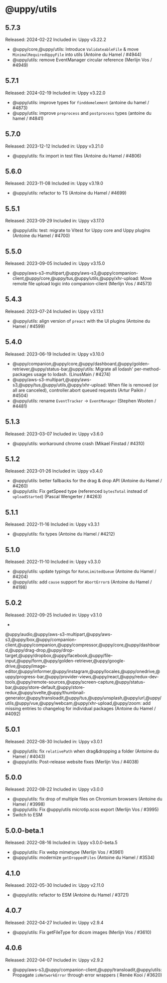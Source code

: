 # @uppy/utils

## 5.7.3

Released: 2024-02-22
Included in: Uppy v3.22.2

- @uppy/core,@uppy/utils: Introduce `ValidateableFile` & move `MinimalRequiredUppyFile` into utils (Antoine du Hamel /
  #4944)
- @uppy/utils: remove EventManager circular reference (Merlijn Vos / #4949)

## 5.7.1

Released: 2024-02-19
Included in: Uppy v3.22.0

- @uppy/utils: improve types for `finddomelement` (antoine du hamel / #4873)
- @uppy/utils: improve `preprocess` and `postprocess` types (antoine du hamel / #4841)

## 5.7.0

Released: 2023-12-12
Included in: Uppy v3.21.0

- @uppy/utils: fix import in test files (Antoine du Hamel / #4806)

## 5.6.0

Released: 2023-11-08
Included in: Uppy v3.19.0

- @uppy/utils: refactor to TS (Antoine du Hamel / #4699)

## 5.5.1

Released: 2023-09-29
Included in: Uppy v3.17.0

- @uppy/utils: test: migrate to Vitest for Uppy core and Uppy plugins (Antoine du Hamel / #4700)

## 5.5.0

Released: 2023-09-05
Included in: Uppy v3.15.0

- @uppy/aws-s3-multipart,@uppy/aws-s3,@uppy/companion-client,@uppy/core,@uppy/tus,@uppy/utils,@uppy/xhr-upload: Move
  remote file upload logic into companion-client (Merlijn Vos / #4573)

## 5.4.3

Released: 2023-07-24
Included in: Uppy v3.13.1

- @uppy/utils: align version of `preact` with the UI plugins (Antoine du Hamel / #4599)

## 5.4.0

Released: 2023-06-19
Included in: Uppy v3.10.0

- @uppy/companion,@uppy/core,@uppy/dashboard,@uppy/golden-retriever,@uppy/status-bar,@uppy/utils: Migrate all lodash'
  per-method-packages usage to lodash. (LinusMain / #4274)
- @uppy/aws-s3-multipart,@uppy/aws-s3,@uppy/tus,@uppy/utils,@uppy/xhr-upload: When file is removed (or all are
  canceled), controller.abort queued requests (Artur Paikin / #4504)
- @uppy/utils: rename `EventTracker` -> `EventManager` (Stephen Wooten / #4481)

## 5.1.3

Released: 2023-03-07
Included in: Uppy v3.6.0

- @uppy/utils: workaround chrome crash (Mikael Finstad / #4310)

## 5.1.2

Released: 2023-01-26
Included in: Uppy v3.4.0

- @uppy/utils: better fallbacks for the drag & drop API (Antoine du Hamel / #4260)
- @uppy/utils: Fix getSpeed type (referenced `bytesTotal` instead of `uploadStarted`) (Pascal Wengerter / #4263)

## 5.1.1

Released: 2022-11-16
Included in: Uppy v3.3.1

- @uppy/utils: fix types (Antoine du Hamel / #4212)

## 5.1.0

Released: 2022-11-10
Included in: Uppy v3.3.0

- @uppy/utils: update typings for `RateLimitedQueue` (Antoine du Hamel / #4204)
- @uppy/utils: add `cause` support for `AbortError`s (Antoine du Hamel / #4198)

## 5.0.2

Released: 2022-09-25
Included in: Uppy v3.1.0

-
@uppy/audio,@uppy/aws-s3-multipart,@uppy/aws-s3,@uppy/box,@uppy/companion-client,@uppy/companion,@uppy/compressor,@uppy/core,@uppy/dashboard,@uppy/drag-drop,@uppy/drop-target,@uppy/dropbox,@uppy/facebook,@uppy/file-input,@uppy/form,@uppy/golden-retriever,@uppy/google-drive,@uppy/image-editor,@uppy/informer,@uppy/instagram,@uppy/locales,@uppy/onedrive,@uppy/progress-bar,@uppy/provider-views,@uppy/react,@uppy/redux-dev-tools,@uppy/remote-sources,@uppy/screen-capture,@uppy/status-bar,@uppy/store-default,@uppy/store-redux,@uppy/svelte,@uppy/thumbnail-generator,@uppy/transloadit,@uppy/tus,@uppy/unsplash,@uppy/url,@uppy/utils,@uppy/vue,@uppy/webcam,@uppy/xhr-upload,@uppy/zoom:
add missing entries to changelog for individual packages (Antoine du Hamel / #4092)

## 5.0.1

Released: 2022-08-30
Included in: Uppy v3.0.1

- @uppy/utils: fix `relativePath` when drag&dropping a folder (Antoine du Hamel / #4043)
- @uppy/utils: Post-release website fixes (Merlijn Vos / #4038)

## 5.0.0

Released: 2022-08-22
Included in: Uppy v3.0.0

- @uppy/utils: fix drop of multiple files on Chromium browsers (Antoine du Hamel / #3998)
- @uppy/utils: Fix @uppy/utils microtip.scss export (Merlijn Vos / #3995)
- Switch to ESM

## 5.0.0-beta.1

Released: 2022-08-16
Included in: Uppy v3.0.0-beta.5

- @uppy/utils: Fix webp mimetype (Merlijn Vos / #3961)
- @uppy/utils: modernize `getDroppedFiles` (Antoine du Hamel / #3534)

## 4.1.0

Released: 2022-05-30
Included in: Uppy v2.11.0

- @uppy/utils: refactor to ESM (Antoine du Hamel / #3721)

## 4.0.7

Released: 2022-04-27
Included in: Uppy v2.9.4

- @uppy/utils: Fix getFileType for dicom images (Merlijn Vos / #3610)

## 4.0.6

Released: 2022-04-07
Included in: Uppy v2.9.2

- @uppy/aws-s3,@uppy/companion-client,@uppy/transloadit,@uppy/utils: Propagate `isNetworkError` through error wrappers (
  Renée Kooi / #3620)
